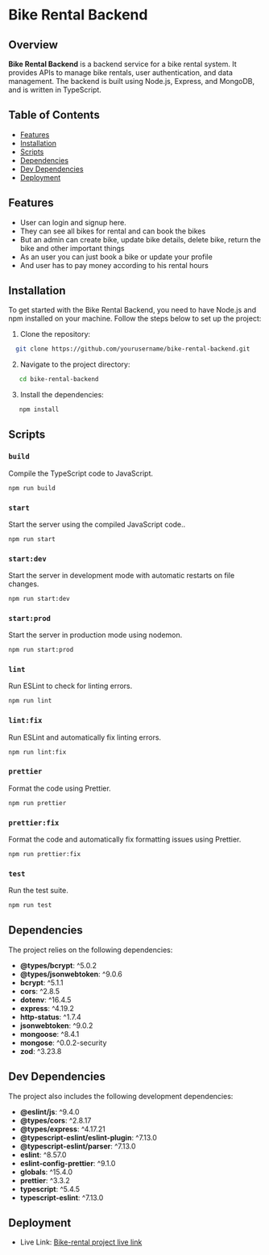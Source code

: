 # Bike Rental Backend

## Overview

**Bike Rental Backend** is a backend service for a bike rental system. It provides APIs to manage bike rentals, user authentication, and data management. The backend is built using Node.js, Express, and MongoDB, and is written in TypeScript.

## Table of Contents

- [Features](#features)
- [Installation](#installation)
- [Scripts](#scripts)
- [Dependencies](#dependencies)
- [Dev Dependencies](#dev-dependencies)
- [Deployment](#deployment)

## Features

- User can login and signup here.
- They can see all bikes for rental and can book the bikes
- But an admin can create bike, update bike details, delete bike, return the bike and other important things
- As an user you can just book a bike or update your profile
- And user has to pay money according to his rental hours

## Installation

To get started with the Bike Rental Backend, you need to have Node.js and npm installed on your machine. Follow the steps below to set up the project:

1. Clone the repository:

```bash
  git clone https://github.com/yourusername/bike-rental-backend.git
```

2. Navigate to the project directory:

```bash
   cd bike-rental-backend
```

3. Install the dependencies:

```bash
   npm install
```

## Scripts

### `build`

Compile the TypeScript code to JavaScript.

```bash
npm run build
```

### `start`

Start the server using the compiled JavaScript code..

```bash
npm run start
```

### `start:dev`

Start the server in development mode with automatic restarts on file changes.

```bash
npm run start:dev
```

### `start:prod`

Start the server in production mode using nodemon.

```bash
npm run start:prod
```

### `lint`

Run ESLint to check for linting errors.

```bash
npm run lint
```

### `lint:fix`

Run ESLint and automatically fix linting errors.

```bash
npm run lint:fix
```

### `prettier`

Format the code using Prettier.

```bash
npm run prettier
```

### `prettier:fix`

Format the code and automatically fix formatting issues using Prettier.

```bash
npm run prettier:fix
```

### `test`

Run the test suite.

```bash
npm run test
```

## Dependencies

The project relies on the following dependencies:

- **@types/bcrypt**: ^5.0.2
- **@types/jsonwebtoken**: ^9.0.6
- **bcrypt**: ^5.1.1
- **cors**: ^2.8.5
- **dotenv**: ^16.4.5
- **express**: ^4.19.2
- **http-status**: ^1.7.4
- **jsonwebtoken**: ^9.0.2
- **mongoose**: ^8.4.1
- **mongose**: ^0.0.2-security
- **zod**: ^3.23.8

## Dev Dependencies

The project also includes the following development dependencies:

- **@eslint/js**: ^9.4.0
- **@types/cors**: ^2.8.17
- **@types/express**: ^4.17.21
- **@typescript-eslint/eslint-plugin**: ^7.13.0
- **@typescript-eslint/parser**: ^7.13.0
- **eslint**: ^8.57.0
- **eslint-config-prettier**: ^9.1.0
- **globals**: ^15.4.0
- **prettier**: ^3.3.2
- **typescript**: ^5.4.5
- **typescript-eslint**: ^7.13.0

## Deployment

- Live Link: [Bike-rental project live link](https://bike-rental-backend-six.vercel.app/)
